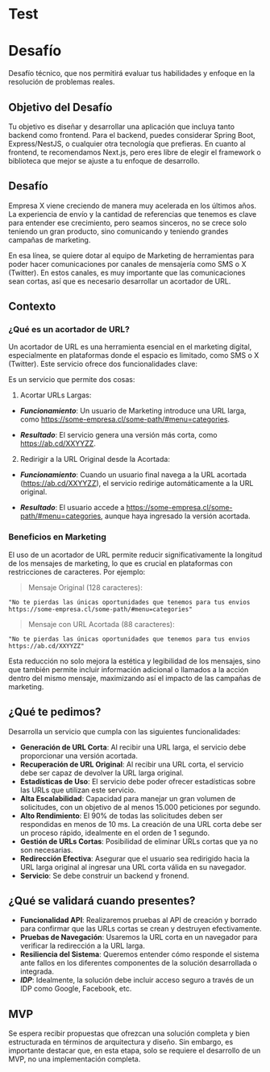 # Test

# Desafío 

Desafío técnico, que nos permitirá evaluar tus habilidades y enfoque en la resolución de problemas reales.

## Objetivo del Desafío

Tu objetivo es diseñar y desarrollar una aplicación que incluya tanto backend como frontend. Para el backend, puedes considerar Spring Boot, Express/NestJS, o cualquier otra tecnología que prefieras. En cuanto al frontend, te recomendamos Next.js, pero eres libre de elegir el framework o biblioteca que mejor se ajuste a tu enfoque de desarrollo.

## Desafío

Empresa X viene creciendo de manera muy acelerada en los últimos años. La experiencia de envío y la cantidad de referencias que tenemos es clave para entender ese crecimiento, pero seamos sinceros, no se crece solo teniendo un gran producto, sino comunicando y teniendo grandes campañas de marketing. 

En esa línea, se quiere dotar al equipo de Marketing de herramientas para poder hacer comunicaciones por canales de mensajería como SMS o X (Twitter). En estos canales, es muy importante que las comunicaciones sean cortas, así que es necesario desarrollar un acortador de URL.

## Contexto

### ¿Qué es un acortador de URL?

Un acortador de URL es una herramienta esencial en el marketing digital, especialmente en plataformas donde el espacio es limitado, como SMS o X (Twitter). Este servicio ofrece dos funcionalidades clave:

Es un servicio que permite dos cosas:

1. Acortar URLs Largas:

- ***Funcionamiento***: Un usuario de Marketing introduce una URL larga, como https://some-empresa.cl/some-path/#menu=categories.

- ***Resultado***: El servicio genera una versión más corta, como https://ab.cd/XXYYZZ.

2. Redirigir a la URL Original desde la Acortada:

- ***Funcionamiento***: Cuando un usuario final navega a la URL acortada (https://ab.cd/XXYYZZ), el servicio redirige automáticamente a la URL original.

- ***Resultado***: El usuario accede a https://some-empresa.cl/some-path/#menu=categories, aunque haya ingresado la versión acortada.

### Beneficios en Marketing

El uso de un acortador de URL permite reducir significativamente la longitud de los mensajes de marketing, lo que es crucial en plataformas con restricciones de caracteres. Por ejemplo:

> Mensaje Original (128 caracteres):

    "No te pierdas las únicas oportunidades que tenemos para tus envios https://some-empresa.cl/some-path/#menu=categories"

> Mensaje con URL Acortada (88 caracteres):

    "No te pierdas las únicas oportunidades que tenemos para tus envios https://ab.cd/XXYYZZ"

Esta reducción no solo mejora la estética y legibilidad de los mensajes, sino que también permite incluir información adicional o llamados a la acción dentro del mismo mensaje, maximizando así el impacto de las campañas de marketing.


## ¿Qué te pedimos?

Desarrolla un servicio que cumpla con las siguientes funcionalidades:

- **Generación de URL Corta**: Al recibir una URL larga, el servicio debe proporcionar una versión acortada.
- **Recuperación de URL Original**: Al recibir una URL corta, el servicio debe ser capaz de devolver la URL larga original.
- **Estadísticas de Uso**: El servicio debe poder ofrecer estadísticas sobre las URLs que utilizan este servicio.
- **Alta Escalabilidad**: Capacidad para manejar un gran volumen de solicitudes, con un objetivo de al menos 15.000 peticiones por segundo.
- **Alto Rendimiento**: El 90% de todas las solicitudes deben ser respondidas en menos de 10 ms. La creación de una URL corta debe ser un proceso rápido, idealmente en el orden de 1 segundo.
- **Gestión de URLs Cortas**: Posibilidad de eliminar URLs cortas que ya no son necesarias.
- **Redirección Efectiva**: Asegurar que el usuario sea redirigido hacia la URL larga original al ingresar una URL corta válida en su navegador.
- **Servicio**: Se debe construir un backend y fronend.

## ¿Qué se validará cuando presentes?

- **Funcionalidad API**: Realizaremos pruebas al API de creación y borrado para confirmar que las URLs cortas se crean y destruyen efectivamente.
- **Pruebas de Navegación**: Usaremos la URL corta en un navegador para verificar la redirección a la URL larga.
- **Resiliencia del Sistema**: Queremos entender cómo responde el sistema ante fallos en los diferentes componentes de la solución desarrollada o integrada.
- ***IDP***: Idealmente, la solución debe incluir acceso seguro a través de un IDP como Google, Facebook, etc.

## MVP
Se espera recibir propuestas que ofrezcan una solución completa y bien estructurada en términos de arquitectura y diseño. Sin embargo, es importante destacar que, en esta etapa, solo se requiere el desarrollo de un MVP, no una implementación completa.
